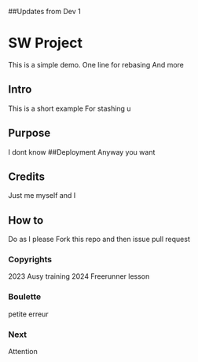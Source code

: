 ##Updates from Dev 1

# SW Project
This is a simple demo.
One line for rebasing
And more
## Intro
This is a short example
For stashing u
## Purpose
I dont know
##Deployment
Anyway you want
## Credits
Just me myself and I
## How to
Do as I please
Fork this repo and then issue pull request
### Copyrights
2023 Ausy training
2024 Freerunner lesson
### Boulette
petite erreur
### Next
Attention
